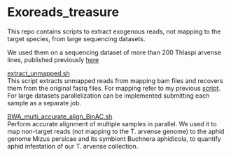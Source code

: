 # Exoreads_treasure
This repo contains scripts to extract exogenous reads, not mapping to the target species, from large sequencing datasets.

We used them on a sequencing dataset of more than 200 Thlaspi arvense lines, published previously [here](https://journals.plos.org/plosgenetics/article?id=10.1371/journal.pgen.1010452)

[extract_unmapped.sh](https://github.com/Dario-Galanti/Exoreads_treasure/blob/main/extract_unmapped.sh)<br/>
This script extracts unmapped reads from mapping bam files and recovers them from the original fastq files. For mapping refer to my previous [script](https://github.com/Dario-Galanti/BinAC_varcalling/blob/main/1_BWA_multi_align_BinAC.sh). For large datasets parallelization can be implemented submitting each sample as a separate job.

[BWA_multi_accurate_align_BinAC.sh](https://github.com/Dario-Galanti/Exoreads_treasure/blob/main/BWA_multi_accurate_align_BinAC.sh)<br/>
Perform accurate alignment of multiple samples in parallel.
We used it to map non-target reads (not mapping to the T. arvense genome) to the aphid genome Mizus persicae and its symbiont Buchnera aphidicola, to quantify aphid infestation of our T. arvense collection.

